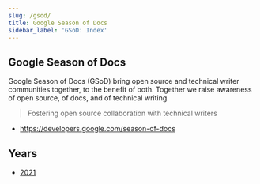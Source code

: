 ```yaml
---
slug: /gsod/
title: Google Season of Docs
sidebar_label: 'GSoD: Index'
---
```


## Google Season of Docs

Google Season of Docs (GSoD) bring open source and technical writer communities together, to the benefit of both. Together we raise awareness of open source, of docs, and of technical writing.

> Fostering open source collaboration with technical writers

- <https://developers.google.com/season-of-docs>

## Years

- [2021](2021/)
